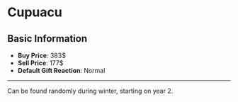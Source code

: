 # Cupuacu

## Basic Information

- **Buy Price**: 383$
- **Sell Price**: 177$
- **Default Gift Reaction**: Normal

---
Can be found randomly during winter, starting on year 2.
